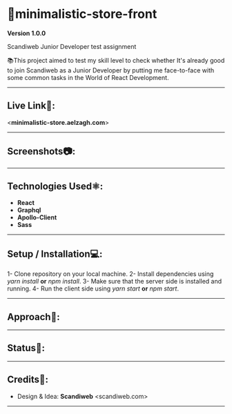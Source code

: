 # 📛minimalistic-store-front

**Version 1.0.0**

Scandiweb Junior Developer test assignment

📚This project aimed to test my skill level to check whether It's already good to join Scandiweb as a Junior Developer by putting me face-to-face with some common tasks in the World of React Development.

---

## Live Link🔗:

<**minimalistic-store.aelzagh.com**>

---

## Screenshots📷:

---

## Technologies Used⚛️:

- **React**
- **Graphql**
- **Apollo-Client**
- **Sass**

---

## Setup / Installation💻:

1- Clone repository on your local machine.
2- Install dependencies using _yarn install_ **or** _npm install_.
3- Make sure that the server side is installed and running.
4- Run the client side using _yarn start_ **or** _npm start_.

---

## Approach🚶:

---

## Status📶:

---

## Credits📝:

- Design & Idea: **Scandiweb** <scandiweb.com>

---
